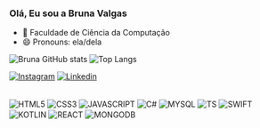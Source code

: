 ### Olá, Eu sou a Bruna Valgas

- 🌱 Faculdade de Ciência da Computação
- 😄 Pronouns: ela/dela

![Bruna GitHub stats](https://github-readme-stats.vercel.app/api?username=brunavalgas&show_icons=true&theme=synthwave)
![Top Langs](https://github-readme-stats.vercel.app/api/top-langs/?username=anuraghazra&layout=compact&theme=synthwave)

[![Instagram](https://img.shields.io/badge/Instagram-E4405F?style=for-the-badge&logo=instagram&logoColor=white)](https://www.instagram.com/bruna.valgas/?next=%2F)
[![Linkedin](https://img.shields.io/badge/LinkedIn-0077B5?style=for-the-badge&logo=linkedin&logoColor=white)](https://www.linkedin.com/in/bruna-valgas-araujo?lipi=urn%3Ali%3Apage%3Ad_flagship3_profile_view_base_contact_details%3BOzuitrz3TryIsSSuqRP67Q%3D%3D)

<div style= "display: inline-block"><br>

<img align="center" alt="HTML5" src="https://img.shields.io/badge/HTML5-E34F26?style=for-the-badge&logo=html5&logoColor=white">

<img align="center" alt="CSS3" src="https://img.shields.io/badge/CSS3-1572B6?style=for-the-badge&logo=css3&logoColor=white">

<img align="center" alt="JAVASCRIPT" src="https://img.shields.io/badge/JavaScript-323330?style=for-the-badge&logo=javascript&logoColor=F7DF1E">

<img align="center" alt="C#" src="https://img.shields.io/badge/C%23-239120?style=for-the-badge&logo=c-sharp&logoColor=white">

<img align="center" alt="MYSQL" src="https://img.shields.io/badge/MySQL-00000F?style=for-the-badge&logo=mysql&logoColor=white">

<img align="center" alt="TS" src="https://img.shields.io/badge/TypeScript-007ACC?style=for-the-badge&logo=typescript&logoColor=white">

<img align="center" alt="SWIFT" src="https://img.shields.io/badge/Swift-FA7343?style=for-the-badge&logo=swift&logoColor=white">

<img align="center" alt="KOTLIN" src="https://img.shields.io/badge/Kotlin-0095D5?&style=for-the-badge&logo=kotlin&logoColor=white">

<img align="center" alt="REACT" src="https://img.shields.io/badge/React-20232A?style=for-the-badge&logo=react&logoColor=61DAFB">

<img align="center" alt="MONGODB" src="https://img.shields.io/badge/MongoDB-4EA94B?style=for-the-badge&logo=mongodb&logoColor=white">

</div>



